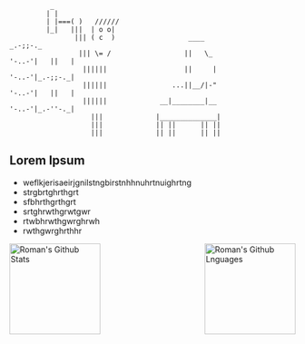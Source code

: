               _
             | |
             | |===( )   //////
             |_|   |||  | o o|
                    ||| ( c  )                  ____                                   _.-;;-._
                     ||| \= /                  ||   \_                          '-..-'|   ||   |
                      ||||||                   ||     |                         '-..-'|_.-;;-._|
                      ||||||                ...||__/|-"                         '-..-'|   ||   |
                      ||||||             __|________|__                         '-..-'|_.-''-._|
                        |||             |______________|               
                        |||             || ||      || ||
                        |||             || ||      || ||
 ## Lorem Ipsum
 * weflkjerisaeirjgnilstngbirstnhhnuhrtnuighrtng
 * strgbrtghrthgrt
 * sfbhrthgrthgrt
 * srtghrwthgrwtgwr
 * rtwbhrwthgwrghrwh
 * rwthgwrghrthhr
                        
<img height="160em" align="left" alt="Roman's Github Stats" src="https://github-readme-stats.codestackr.vercel.app/api?username=tensegrity666&show_icons=true" />
<img height="160em" align="right" alt="Roman's Github Lnguages" src="https://github-readme-stats-eight-theta.vercel.app/api/top-langs/?username=tensegrity666&layout=compact" />
